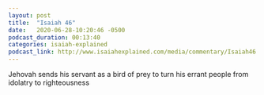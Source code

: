 ```yaml
---
layout: post
title:  "Isaiah 46"
date:   2020-06-28-10:20:46 -0500
podcast_duration: 00:13:40
categories: isaiah-explained
podcast_link: http://www.isaiahexplained.com/media/commentary/Isaiah46.mp3
---
```

Jehovah sends his servant as a bird of prey to turn his errant people from idolatry to righteousness
